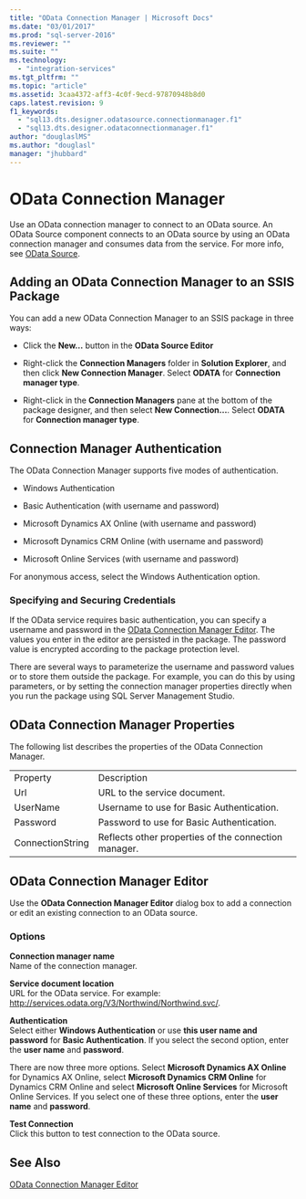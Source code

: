 ```yaml
---
title: "OData Connection Manager | Microsoft Docs"
ms.date: "03/01/2017"
ms.prod: "sql-server-2016"
ms.reviewer: ""
ms.suite: ""
ms.technology: 
  - "integration-services"
ms.tgt_pltfrm: ""
ms.topic: "article"
ms.assetid: 3caa4372-aff3-4c0f-9ecd-97870948b8d0
caps.latest.revision: 9
f1_keywords: 
  - "sql13.dts.designer.odatasource.connectionmanager.f1"
  - "sql13.dts.designer.odataconnectionmanager.f1"
author: "douglaslMS"
ms.author: "douglasl"
manager: "jhubbard"
---
```

# OData Connection Manager
  Use an OData connection manager to connect to an OData source. An OData Source component connects to an OData source by using an OData connection manager and consumes data from the service. For more info, see [OData Source](../../integration-services/data-flow/odata-source.md).  
  
## Adding an OData Connection Manager to an SSIS Package  
 You can add a new OData Connection Manager to an SSIS package in three ways:  
  
-   Click the **New…** button in the **OData Source Editor**  
  
-   Right-click the **Connection Managers** folder in **Solution Explorer**, and then click **New Connection Manager**. Select **ODATA** for **Connection manager type**.  
  
-   Right-click in the **Connection Managers** pane at the bottom of the package designer, and then select **New Connection…**. Select **ODATA** for **Connection manager type**.  
  
## Connection Manager Authentication  
 The OData Connection Manager supports five modes of authentication.  
  
-   Windows Authentication  
  
-   Basic Authentication (with username and password)  

-   Microsoft Dynamics AX Online (with username and password)
  
-   Microsoft Dynamics CRM Online (with username and password)
  
-   Microsoft Online Services (with username and password)  
  
 For anonymous access, select the Windows Authentication option.  
  
### Specifying and Securing Credentials  
 If the OData service requires basic authentication, you can specify a username and password in the [OData Connection Manager Editor](../../integration-services/connection-manager/odata-connection-manager-editor.md). The values you enter in the editor are persisted in the package. The password value is encrypted according to the package protection level.  
  
 There are several ways to parameterize the username and password values or to store them outside the package. For example, you can do this by using parameters, or by setting the connection manager properties directly when you run the package using SQL Server Management Studio.  
  
## OData Connection Manager Properties  
 The following list describes the properties of the OData Connection Manager.  
  
|||  
|-|-|  
|Property|Description|  
|Url|URL to the service document.|  
|UserName|Username to use for Basic Authentication.|  
|Password|Password to use for Basic Authentication.|  
|ConnectionString|Reflects other properties of the connection manager.|  
  
## OData Connection Manager Editor
  Use the **OData Connection Manager Editor** dialog box to add a connection or edit an existing connection to an OData source.  
  
### Options  
 **Connection manager name**  
 Name of the connection manager.  
  
 **Service document location**  
 URL for the OData service. For example: http://services.odata.org/V3/Northwind/Northwind.svc/.  
  
 **Authentication**  
 Select either **Windows Authentication** or use **this user name and password** for **Basic Authentication**. If you select the second option, enter the **user name** and **password**. 
 
 There are now three more options. Select **Microsoft Dynamics AX Online** for Dynamics AX Online, select **Microsoft Dynamics CRM Online** for Dynamics CRM Online and select **Microsoft Online Services** for Microsoft Online Services. If you select one of these three options, enter the **user name** and **password**.
  
 **Test Connection**  
 Click this button to test connection to the OData source.  
  
## See Also  
 [OData Connection Manager Editor](../../integration-services/connection-manager/odata-connection-manager-editor.md)  
  
  